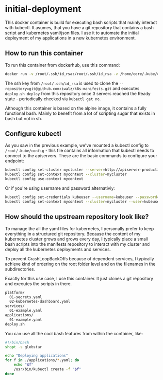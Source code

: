 initial-deployment
==================

This docker container is build for executing bash scripts that mainly interact with kubectl.
It asumes, that you have a git repository that contains a bash script and kubernetes yaml/json files.
I use it to automate the initial deployment of my applications in a new kubernetes environment.


How to run this container
-------------------------

To run this container from dockerhub, use this command:

```bash
docker run -v /root/.ssh/id_rsa:/root/.ssh/id_rsa -v /home/core/.kube/config:/root/.kube/config iwalz/initial-deployment --servers=3 --script="deploy.sh deploy" --repository=git@github.com:example/k8s-manifests.git
```

The ssh key from `/root/.ssh/id_rsa` is used to clone the `--repository=git@github.com:iwalz/k8s-manifests.git` and executes `deploy.sh deploy` from this repository once 3 servers reached the Ready state - periodically checked via `kubectl get no`.

Although this container is based on the alpine image, it contains a fully functional bash. Mainly to benefit from a lot of scripting sugar that exists in bash but not in sh.

Configure kubectl
-----------------

As you saw in the previous example, we've mounted a kubectl config to `/root/.kube/config` - this file contains all information that kubectl needs to connect to the apiservers.
These are the basic commands to configure your endpoint:

```bash
kubectl config set-cluster mycluster --server=http://apiserver-production.example.com:8080
kubectl config set-context mycontext --cluster=mycluster
kubectl config use-context mycontext
```

Or if you're using username and password alternativly:

```bash
kubectl config set-credentials kubeuser --username=kubeuser --password=kubepassword
kubectl config set-context mycontext --cluster=mycluster --user=kubeuser
```

How should the upstream repository look like?
---------------------------------------------

To manage the all the yaml files for kubernetes, I personally prefer to keep everything in a structured git repository. Because the content of my kubernetes cluster grows and grows every day, I typically place a small bash scripts into the manifests repository to interact with my cluster and deploy all the kubernetes deployments and services.

To prevent CrashLoopBackOffs because of dependent services, I typically achieve kind of ordering on the root folder level and on the filenames in the subdirectories. 

Exactly for this use case, I use this container. It just clones a git repository and executes the scripts in there.

```bash
platform/
  01-secrets.yaml
  02-kubernetes-dashboard.yaml
services/
  01-example.yaml
applications/
  01-example.yaml
deploy.sh
```

You can use all the cool bash features from within the container, like:

```bash
#!/bin/bash
shopt -s globstar

echo "Deploying applications"
for f in ./applications/*.yaml; do
	echo "$f"
	/usr/bin/kubectl create -f "$f"
done
```